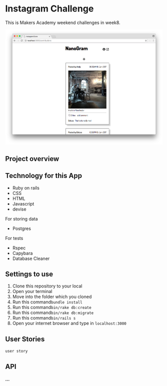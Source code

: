 Instagram Challenge
===================

This is Makers Academy weekend challenges in week8.

![NanoGram](https://github.com/fenglish/images/blob/master/NanoGram_home.png)

## Project overview


Technology for this App
-------
- Ruby on rails
- CSS
- HTML
- Javascript
- devise

For storing data
- Postgres

For tests
- Rspec
- Capybara
- Database Cleaner


Settings to use
-------
1. Clone this repository to your local
2. Open your terminal
3. Move into the folder which you cloned
4. Run this command```bundle install```
5. Run this command```bin/rake db:create```
6. Run this command```bin/rake db:migrate```
7. Run this command```bin/rails s```
9. Open your internet browser and type in ```localhost:3000```

## User Stories

```
user story
```

## API
#### ...
